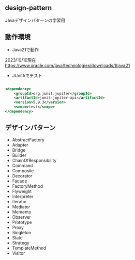 ## design-pattern

Javaデザインパターンの学習用

## 動作環境

- Java21で動作

2023/10/10現在  
https://www.oracle.com/java/technologies/downloads/#java21

- JUnit5でテスト

```xml

<dependency>
    <groupId>org.junit.jupiter</groupId>
    <artifactId>junit-jupiter-api</artifactId>
    <version>5.9.3</version>
    <scope>test</scope>
</dependency>
```

## デザインパターン

- AbstractFactory
- Adapter
- Bridge
- Builder
- ChainOfResponsibility
- Command
- Composite
- Decorator
- Facade
- FactoryMethod
- Flyweight
- Interpreter
- Iterator
- Mediator
- Memento
- Observer
- Prototype
- Proxy
- Singleton
- State
- Strategy
- TemplateMethod
- Visitor

